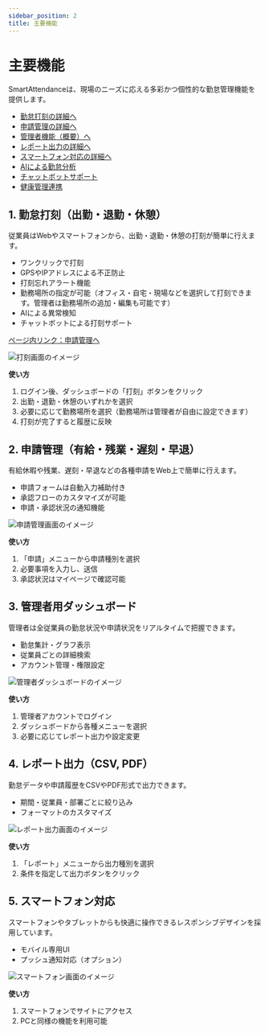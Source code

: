 ```yaml
---
sidebar_position: 2
title: 主要機能
---
```


# 主要機能

SmartAttendanceは、現場のニーズに応える多彩かつ個性的な勤怠管理機能を提供します。

- [勤怠打刻の詳細へ](feature-attendance)
- [申請管理の詳細へ](feature-application)
- [管理者機能（概要）へ](admin-overview)
- [レポート出力の詳細へ](feature-report)
- [スマートフォン対応の詳細へ](feature-mobile)
- [AIによる勤怠分析](feature-ai)
- [チャットボットサポート](feature-chatbot)
- [健康管理連携](feature-health)

## 1. 勤怠打刻（出勤・退勤・休憩）
従業員はWebやスマートフォンから、出勤・退勤・休憩の打刻が簡単に行えます。
- ワンクリックで打刻
- GPSやIPアドレスによる不正防止
- 打刻忘れアラート機能
- 勤務場所の指定が可能（オフィス・自宅・現場などを選択して打刻できます。管理者は勤務場所の追加・編集も可能です）
- AIによる異常検知
- チャットボットによる打刻サポート

[ページ内リンク：申請管理へ](#2-申請管理有給残業遅刻早退)

![打刻画面のイメージ](https://placehold.jp/400x200.png?text=%E6%89%93%E5%88%BB%E7%94%BB%E9%9D%A2)

**使い方**
1. ログイン後、ダッシュボードの「打刻」ボタンをクリック
2. 出勤・退勤・休憩のいずれかを選択
3. 必要に応じて勤務場所を選択（勤務場所は管理者が自由に設定できます）
4. 打刻が完了すると履歴に反映

## 2. 申請管理（有給・残業・遅刻・早退）
有給休暇や残業、遅刻・早退などの各種申請をWeb上で簡単に行えます。
- 申請フォームは自動入力補助付き
- 承認フローのカスタマイズが可能
- 申請・承認状況の通知機能

![申請管理画面のイメージ](https://placehold.jp/400x200.png?text=%E7%94%B3%E8%AB%8B%E7%AE%A1%E7%90%86)

**使い方**
1. 「申請」メニューから申請種別を選択
2. 必要事項を入力し、送信
3. 承認状況はマイページで確認可能

## 3. 管理者用ダッシュボード
管理者は全従業員の勤怠状況や申請状況をリアルタイムで把握できます。
- 勤怠集計・グラフ表示
- 従業員ごとの詳細検索
- アカウント管理・権限設定

![管理者ダッシュボードのイメージ](https://placehold.jp/400x200.png?text=%E7%AE%A1%E7%90%86%E8%80%85%E3%83%80%E3%83%83%E3%82%B7%E3%83%A5%E3%83%9C%E3%83%BC%E3%83%89)

**使い方**
1. 管理者アカウントでログイン
2. ダッシュボードから各種メニューを選択
3. 必要に応じてレポート出力や設定変更

## 4. レポート出力（CSV, PDF）
勤怠データや申請履歴をCSVやPDF形式で出力できます。
- 期間・従業員・部署ごとに絞り込み
- フォーマットのカスタマイズ

![レポート出力画面のイメージ](https://placehold.jp/400x200.png?text=%E3%83%AC%E3%83%9D%E3%83%BC%E3%83%88%E5%87%BA%E5%8A%9B)

**使い方**
1. 「レポート」メニューから出力種別を選択
2. 条件を指定して出力ボタンをクリック

## 5. スマートフォン対応
スマートフォンやタブレットからも快適に操作できるレスポンシブデザインを採用しています。
- モバイル専用UI
- プッシュ通知対応（オプション）

![スマートフォン画面のイメージ](https://placehold.jp/200x400.png?text=Smartphone+UI)

**使い方**
1. スマートフォンでサイトにアクセス
2. PCと同様の機能を利用可能

